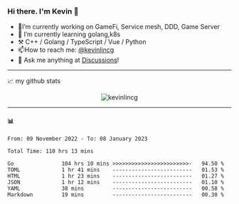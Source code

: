 ### Hi there. I'm Kevin 👋

- 🔭I’m currently working on GameFi, Service mesh, DDD, Game Server
- 🌱 I’m currently learning golang,k8s
-   :hammer_and_pick: C++ / Golang / TypeScript / Vue / Python
- 📫How to reach me: [@kevinlincg](https://twitter.com/kevinlincg) 
-   :thought_balloon: Ask me anything at [Discussions](https://github.com/kevinlincg/kevinlincg/discussions/new)!

---

📈 my github stats

<p align="center"> <img src="https://github-readme-stats-ouuan.vercel.app/api?username=kevinlincg&theme=dark&show_icons=true&count_private=true" alt="kevinlincg" />

---

#### :bar_chart: 

<!--START_SECTION:waka-->

```text
From: 09 November 2022 - To: 08 January 2023

Total Time: 110 hrs 13 mins

Go               104 hrs 10 mins >>>>>>>>>>>>>>>>>>>>>>>>-   94.50 %
TOML             1 hr 41 mins    -------------------------   01.53 %
HTML             1 hr 23 mins    -------------------------   01.27 %
JSON             1 hr 12 mins    -------------------------   01.10 %
YAML             38 mins         -------------------------   00.58 %
Markdown         19 mins         -------------------------   00.30 %
```

<!--END_SECTION:waka-->
